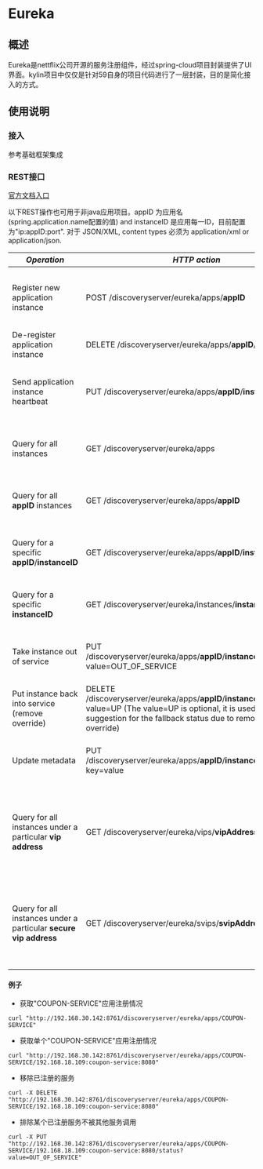 # Eureka

## 概述

Eureka是nettflix公司开源的服务注册组件，经过spring-cloud项目封装提供了UI界面。kylin项目中仅仅是针对59自身的项目代码进行了一层封装，目的是简化接入的方式。

## 使用说明

### 接入

参考基础框架集成

### REST接口 

[官方文档入口](https://github.com/Netflix/eureka/wiki/Eureka-REST-operations)

以下REST操作也可用于非java应用项目。appID 为应用名(spring.application.name配置的值) and instanceID 是应用每一ID，目前配置为"ip:appID:port".
对于 JSON/XML,  content types 必须为 application/xml or application/json.

| *Operation* | *HTTP action* | *Description* |
|---|---|---|
| Register new application instance | POST /discoveryserver/eureka/apps/**appID** | Input: JSON/XML payload HTTP Code: 204 on success |
| De-register application instance | DELETE /discoveryserver/eureka/apps/**appID**/**instanceID** | HTTP Code: 200 on success |
| Send application instance heartbeat | PUT /discoveryserver/eureka/apps/**appID**/**instanceID** | HTTP Code: 200 on success / 404 if **instanceID** doesn't exist |
| Query for all instances | GET /discoveryserver/eureka/apps | HTTP Code: 200 on success Output: JSON/XML|
| Query for all **appID** instances | GET /discoveryserver/eureka/apps/**appID** | HTTP Code: 200 on success Output: JSON/XML |
| Query for a specific **appID**/**instanceID** | GET /discoveryserver/eureka/apps/**appID**/**instanceID** | HTTP Code: 200 on success Output: JSON/XML|
| Query for a specific **instanceID** | GET /discoveryserver/eureka/instances/**instanceID** | HTTP Code: 200 on success Output: JSON/XML|
| Take instance out of service | PUT /discoveryserver/eureka/apps/**appID**/**instanceID**/status?value=OUT_OF_SERVICE| HTTP Code: 200 on success / 500 on failure |
| Put instance back into service (remove override) | DELETE /discoveryserver/eureka/apps/**appID**/**instanceID**/status?value=UP  (The value=UP is optional, it is used as a suggestion for the fallback status due to removal of the override)| HTTP Code: 200 on success / 500 on failure |
| Update metadata | PUT /discoveryserver/eureka/apps/**appID**/**instanceID**/metadata?key=value| HTTP Code: 200 on success / 500 on failure |
| Query for all instances under a particular **vip address** | GET /discoveryserver/eureka/vips/**vipAddress** | HTTP Code: 200 on success Output: JSON/XML / 404 if the **vipAddress** does not exist.|
| Query for all instances under a particular **secure vip address** | GET /discoveryserver/eureka/svips/**svipAddress** | HTTP Code: 200 on success Output: JSON/XML / 404 if the **svipAddress** does not exist.|

#### 例子

* 获取"COUPON-SERVICE"应用注册情况

```
curl "http://192.168.30.142:8761/discoveryserver/eureka/apps/COUPON-SERVICE"
```

* 获取单个"COUPON-SERVICE"应用注册情况

```
curl "http://192.168.30.142:8761/discoveryserver/eureka/apps/COUPON-SERVICE/192.168.18.109:coupon-service:8080"
```

* 移除已注册的服务

```
curl -X DELETE "http://192.168.30.142:8761/discoveryserver/eureka/apps/COUPON-SERVICE/192.168.18.109:coupon-service:8080"
```

* 排除某个已注册服务不被其他服务调用

```
curl -X PUT "http://192.168.30.142:8761/discoveryserver/eureka/apps/COUPON-SERVICE/192.168.18.109:coupon-service:8080/status?value=OUT_OF_SERVICE"
```
